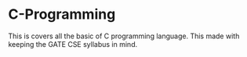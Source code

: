 # C-Programming
This is covers all the basic of C programming language. This made with keeping the GATE CSE syllabus in mind.
